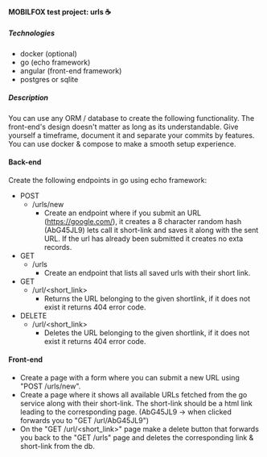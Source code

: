 #### MOBILFOX test project: urls ☕

##### Technologies

* docker (optional)
* go (echo framework)
* angular (front-end framework)
* postgres or sqlite

##### Description

You can use any ORM / database to create the following functionality. The front-end's design doesn't matter as long as its understandable.
Give yourself a timeframe, document it and separate your commits by features. You can use docker & compose to make a smooth setup experience.

#### Back-end

Create the following endpoints in go using echo framework:


* POST
    * /urls/new
        * Create an endpoint where if you submit an URL (https://google.com/), it creates a 8 character random hash (AbG45JL9) lets call it short-link and saves it along with the sent URL. If the url has already been submitted it creates no exta records.
* GET
    * /urls
        * Create an endpoint that lists all saved urls with their short link.
* GET
    * /url/<short_link>
        * Returns the URL belonging to the given shortlink, if it does not exist it returns 404 error code.
* DELETE
    * /url/<short_link>
        * Deletes the URL belonging to the given shortlink, if it does not exist it returns 404 error code.

#### Front-end

* Create a page with a form where you can submit a new URL using "POST /urls/new".
* Create a page where it shows all available URLs fetched from the go service along with their short-link. The short-link should be a html link leading to the corresponding page. (AbG45JL9 -> when clicked forwards you to "GET /url/AbG45JL9")
* On the "GET /url/<short_link>" page make a delete button that forwards you back to the "GET /urls" page and deletes the corresponding link & short-link from the db.
